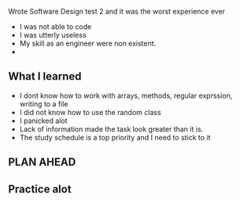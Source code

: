 Wrote Software Design test 2 and it was the worst experience ever

- I was not able to code 
- I was utterly useless
- My skill as an engineer were non existent. 
-
## What I learned

- I dont know how to work with arrays, methods, regular exprssion, writing to a file
- I did not know how to use the random class
- I panicked alot
- Lack of information made the task look greater than it is.
- The study schedule is a top priority and I need to stick to it


## PLAN  AHEAD

## Practice alot


  
  